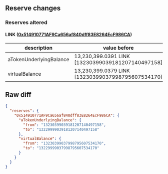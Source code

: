 ## Reserve changes

### Reserves altered

#### LINK ([0x514910771AF9Ca656af840dff83E8264EcF986CA](https://etherscan.io/address/0x514910771AF9Ca656af840dff83E8264EcF986CA))

| description | value before | value after |
| --- | --- | --- |
| aTokenUnderlyingBalance | 13,230,399.0391 LINK [13230399039181207140497158] | 13,229,999.0391 LINK [13229999039181207140497158] |
| virtualBalance | 13,230,399.0379 LINK [13230399037998795607534170] | 13,229,999.0379 LINK [13229999037998795607534170] |


## Raw diff

```json
{
  "reserves": {
    "0x514910771AF9Ca656af840dff83E8264EcF986CA": {
      "aTokenUnderlyingBalance": {
        "from": "13230399039181207140497158",
        "to": "13229999039181207140497158"
      },
      "virtualBalance": {
        "from": "13230399037998795607534170",
        "to": "13229999037998795607534170"
      }
    }
  }
}
```